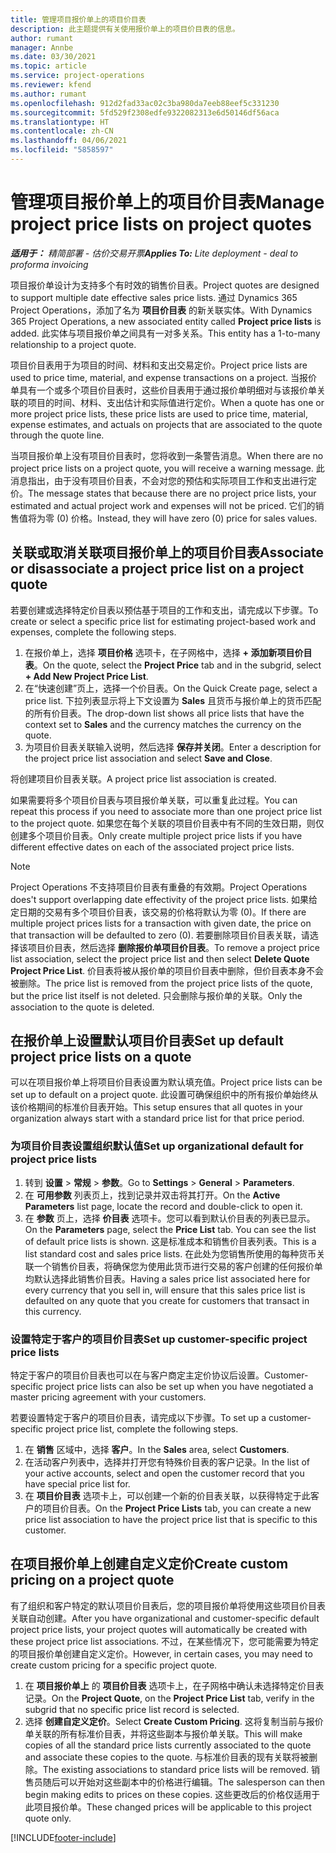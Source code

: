 ```yaml
---
title: 管理项目报价单上的项目价目表
description: 此主题提供有关使用报价单上的项目价目表的信息。
author: rumant
manager: Annbe
ms.date: 03/30/2021
ms.topic: article
ms.service: project-operations
ms.reviewer: kfend
ms.author: rumant
ms.openlocfilehash: 912d2fad33ac02c3ba980da7eeb88eef5c331230
ms.sourcegitcommit: 5fd529f2308edfe9322082313e6d50146df56aca
ms.translationtype: HT
ms.contentlocale: zh-CN
ms.lasthandoff: 04/06/2021
ms.locfileid: "5858597"
---
```

# <a name="manage-project-price-lists-on-project-quotes"></a><span data-ttu-id="5cdeb-103">管理项目报价单上的项目价目表</span><span class="sxs-lookup"><span data-stu-id="5cdeb-103">Manage project price lists on project quotes</span></span> 

<span data-ttu-id="5cdeb-104">_**适用于：** 精简部署 - 估价交易开票_</span><span class="sxs-lookup"><span data-stu-id="5cdeb-104">_**Applies To:** Lite deployment - deal to proforma invoicing_</span></span>

<span data-ttu-id="5cdeb-105">项目报价单设计为支持多个有时效的销售价目表。</span><span class="sxs-lookup"><span data-stu-id="5cdeb-105">Project quotes are designed to support multiple date effective sales price lists.</span></span> <span data-ttu-id="5cdeb-106">通过 Dynamics 365 Project Operations，添加了名为 **项目价目表** 的新关联实体。</span><span class="sxs-lookup"><span data-stu-id="5cdeb-106">With Dynamics 365 Project Operations, a new associated entity called **Project price lists** is added.</span></span> <span data-ttu-id="5cdeb-107">此实体与项目报价单之间具有一对多关系。</span><span class="sxs-lookup"><span data-stu-id="5cdeb-107">This entity has a 1-to-many relationship to a project quote.</span></span>

<span data-ttu-id="5cdeb-108">项目价目表用于为项目的时间、材料和支出交易定价。</span><span class="sxs-lookup"><span data-stu-id="5cdeb-108">Project price lists are used to price time, material, and expense transactions on a project.</span></span> <span data-ttu-id="5cdeb-109">当报价单具有一个或多个项目价目表时，这些价目表用于通过报价单明细对与该报价单关联的项目的时间、材料、支出估计和实际值进行定价。</span><span class="sxs-lookup"><span data-stu-id="5cdeb-109">When a quote has one or more project price lists, these price lists are used to price time, material, expense estimates, and actuals on projects that are associated to the quote through the quote line.</span></span>

<span data-ttu-id="5cdeb-110">当项目报价单上没有项目价目表时，您将收到一条警告消息。</span><span class="sxs-lookup"><span data-stu-id="5cdeb-110">When there are no project price lists on a project quote, you will receive a warning message.</span></span> <span data-ttu-id="5cdeb-111">此消息指出，由于没有项目价目表，不会对您的预估和实际项目工作和支出进行定价。</span><span class="sxs-lookup"><span data-stu-id="5cdeb-111">The message states that because there are no project price lists, your estimated and actual project work and expenses will not be priced.</span></span> <span data-ttu-id="5cdeb-112">它们的销售值将为零 (0) 价格。</span><span class="sxs-lookup"><span data-stu-id="5cdeb-112">Instead, they will have zero (0) price for sales values.</span></span>

## <a name="associate-or-disassociate-a-project-price-list-on-a-project-quote"></a><span data-ttu-id="5cdeb-113">关联或取消关联项目报价单上的项目价目表</span><span class="sxs-lookup"><span data-stu-id="5cdeb-113">Associate or disassociate a project price list on a project quote</span></span>

<span data-ttu-id="5cdeb-114">若要创建或选择特定价目表以预估基于项目的工作和支出，请完成以下步骤。</span><span class="sxs-lookup"><span data-stu-id="5cdeb-114">To create or select a specific price list for estimating project-based work and expenses, complete the following steps.</span></span>

1. <span data-ttu-id="5cdeb-115">在报价单上，选择 **项目价格** 选项卡，在子网格中，选择 **+ 添加新项目价目表**。</span><span class="sxs-lookup"><span data-stu-id="5cdeb-115">On the quote, select the **Project Price** tab and in the subgrid, select **+ Add New Project Price List**.</span></span>
2. <span data-ttu-id="5cdeb-116">在“快速创建”页上，选择一个价目表。</span><span class="sxs-lookup"><span data-stu-id="5cdeb-116">On the Quick Create page, select a price list.</span></span> <span data-ttu-id="5cdeb-117">下拉列表显示将上下文设置为 **Sales** 且货币与报价单上的货币匹配的所有价目表。</span><span class="sxs-lookup"><span data-stu-id="5cdeb-117">The drop-down list shows all price lists that have the context set to **Sales** and the currency matches the currency on the quote.</span></span>
4. <span data-ttu-id="5cdeb-118">为项目价目表关联输入说明，然后选择 **保存并关闭**。</span><span class="sxs-lookup"><span data-stu-id="5cdeb-118">Enter a description for the project price list association and select **Save and Close**.</span></span>

<span data-ttu-id="5cdeb-119">将创建项目价目表关联。</span><span class="sxs-lookup"><span data-stu-id="5cdeb-119">A project price list association is created.</span></span>

<span data-ttu-id="5cdeb-120">如果需要将多个项目价目表与项目报价单关联，可以重复此过程。</span><span class="sxs-lookup"><span data-stu-id="5cdeb-120">You can repeat this process if you need to associate more than one project price list to the project quote.</span></span> <span data-ttu-id="5cdeb-121">如果您在每个关联的项目价目表中有不同的生效日期，则仅创建多个项目价目表。</span><span class="sxs-lookup"><span data-stu-id="5cdeb-121">Only create multiple project price lists if you have different effective dates on each of the associated project price lists.</span></span>

> [!NOTE]
> <span data-ttu-id="5cdeb-122">Project Operations 不支持项目价目表有重叠的有效期。</span><span class="sxs-lookup"><span data-stu-id="5cdeb-122">Project Operations does't support overlapping date effectivity of the project price lists.</span></span> <span data-ttu-id="5cdeb-123">如果给定日期的交易有多个项目价目表，该交易的价格将默认为零 (0)。</span><span class="sxs-lookup"><span data-stu-id="5cdeb-123">If there are multiple project prices lists for a transaction with given date, the price on that transaction will be defaulted to zero (0).</span></span>
<span data-ttu-id="5cdeb-124">若要删除项目价目表关联，请选择该项目价目表，然后选择 **删除报价单项目价目表**。</span><span class="sxs-lookup"><span data-stu-id="5cdeb-124">To remove a project price list association, select the project price list and then select **Delete Quote Project Price List**.</span></span> <span data-ttu-id="5cdeb-125">价目表将被从报价单的项目价目表中删除，但价目表本身不会被删除。</span><span class="sxs-lookup"><span data-stu-id="5cdeb-125">The price list is removed from the project price lists of the quote, but the price list itself is not deleted.</span></span> <span data-ttu-id="5cdeb-126">只会删除与报价单的关联。</span><span class="sxs-lookup"><span data-stu-id="5cdeb-126">Only the association to the quote is deleted.</span></span>

## <a name="set-up-default-project-price-lists-on-a-quote"></a><span data-ttu-id="5cdeb-127">在报价单上设置默认项目价目表</span><span class="sxs-lookup"><span data-stu-id="5cdeb-127">Set up default project price lists on a quote</span></span>

<span data-ttu-id="5cdeb-128">可以在项目报价单上将项目价目表设置为默认填充值。</span><span class="sxs-lookup"><span data-stu-id="5cdeb-128">Project price lists can be set up to default on a project quote.</span></span> <span data-ttu-id="5cdeb-129">此设置可确保组织中的所有报价单始终从该价格期间的标准价目表开始。</span><span class="sxs-lookup"><span data-stu-id="5cdeb-129">This setup ensures that all quotes in your organization always start with a standard price list for that price period.</span></span>

### <a name="set-up-organizational-default-for-project-price-lists"></a><span data-ttu-id="5cdeb-130">为项目价目表设置组织默认值</span><span class="sxs-lookup"><span data-stu-id="5cdeb-130">Set up organizational default for project price lists</span></span>

1. <span data-ttu-id="5cdeb-131">转到 **设置** > **常规** > **参数**。</span><span class="sxs-lookup"><span data-stu-id="5cdeb-131">Go to **Settings** > **General** > **Parameters**.</span></span>
2. <span data-ttu-id="5cdeb-132">在 **可用参数** 列表页上，找到记录并双击将其打开。</span><span class="sxs-lookup"><span data-stu-id="5cdeb-132">On the **Active Parameters** list page, locate the record and double-click to open it.</span></span> 
3. <span data-ttu-id="5cdeb-133">在 **参数** 页上，选择 **价目表** 选项卡。您可以看到默认价目表的列表已显示。</span><span class="sxs-lookup"><span data-stu-id="5cdeb-133">On the **Parameters** page, select the **Price List** tab. You can see the list of default price lists is shown.</span></span> <span data-ttu-id="5cdeb-134">这是标准成本和销售价目表列表。</span><span class="sxs-lookup"><span data-stu-id="5cdeb-134">This is a list standard cost and sales price lists.</span></span> <span data-ttu-id="5cdeb-135">在此处为您销售所使用的每种货币关联一个销售价目表，将确保您为使用此货币进行交易的客户创建的任何报价单均默认选择此销售价目表。</span><span class="sxs-lookup"><span data-stu-id="5cdeb-135">Having a sales price list associated here for every currency that you sell in, will ensure that this sales price list is defaulted on any quote that you create for customers that transact in this currency.</span></span>

### <a name="set-up-customer-specific-project-price-lists"></a><span data-ttu-id="5cdeb-136">设置特定于客户的项目价目表</span><span class="sxs-lookup"><span data-stu-id="5cdeb-136">Set up customer-specific project price lists</span></span>

<span data-ttu-id="5cdeb-137">特定于客户的项目价目表也可以在与客户商定主定价协议后设置。</span><span class="sxs-lookup"><span data-stu-id="5cdeb-137">Customer-specific project price lists can also be set up when you have negotiated a master pricing agreement with your customers.</span></span>

<span data-ttu-id="5cdeb-138">若要设置特定于客户的项目价目表，请完成以下步骤。</span><span class="sxs-lookup"><span data-stu-id="5cdeb-138">To set up a customer-specific project price list, complete the following steps.</span></span>

1. <span data-ttu-id="5cdeb-139">在 **销售** 区域中，选择 **客户**。</span><span class="sxs-lookup"><span data-stu-id="5cdeb-139">In the **Sales** area, select **Customers**.</span></span>
2. <span data-ttu-id="5cdeb-140">在活动客户列表中，选择并打开您有特殊价目表的客户记录。</span><span class="sxs-lookup"><span data-stu-id="5cdeb-140">In the list of your active accounts, select and open the customer record that you have special price list for.</span></span>
3. <span data-ttu-id="5cdeb-141">在 **项目价目表** 选项卡上，可以创建一个新的价目表关联，以获得特定于此客户的项目价目表。</span><span class="sxs-lookup"><span data-stu-id="5cdeb-141">On the **Project Price Lists** tab, you can create a new price list association to have the project price list that is specific to this customer.</span></span>

## <a name="create-custom-pricing-on-a-project-quote"></a><span data-ttu-id="5cdeb-142">在项目报价单上创建自定义定价</span><span class="sxs-lookup"><span data-stu-id="5cdeb-142">Create custom pricing on a project quote</span></span>

<span data-ttu-id="5cdeb-143">有了组织和客户特定的默认项目价目表后，您的项目报价单将使用这些项目价目表关联自动创建。</span><span class="sxs-lookup"><span data-stu-id="5cdeb-143">After you have organizational and customer-specific default project price lists, your project quotes will automatically be created with these project price list associations.</span></span> <span data-ttu-id="5cdeb-144">不过，在某些情况下，您可能需要为特定的项目报价单创建自定义定价。</span><span class="sxs-lookup"><span data-stu-id="5cdeb-144">However, in certain cases, you may need to create custom pricing for a specific project quote.</span></span> 

1. <span data-ttu-id="5cdeb-145">在 **项目报价单上** 的 **项目价目表** 选项卡上，在子网格中确认未选择特定价目表记录。</span><span class="sxs-lookup"><span data-stu-id="5cdeb-145">On the **Project Quote**, on the **Project Price List** tab, verify in the subgrid that no specific price list record is selected.</span></span>
2. <span data-ttu-id="5cdeb-146">选择 **创建自定义定价**。</span><span class="sxs-lookup"><span data-stu-id="5cdeb-146">Select **Create Custom Pricing**.</span></span> <span data-ttu-id="5cdeb-147">这将复制当前与报价单关联的所有标准价目表，并将这些副本与报价单关联。</span><span class="sxs-lookup"><span data-stu-id="5cdeb-147">This will make copies of all the standard price lists currently associated to the quote and associate these copies to the quote.</span></span> <span data-ttu-id="5cdeb-148">与标准价目表的现有关联将被删除。</span><span class="sxs-lookup"><span data-stu-id="5cdeb-148">The existing associations to standard price lists will be removed.</span></span> <span data-ttu-id="5cdeb-149">销售员随后可以开始对这些副本中的价格进行编辑。</span><span class="sxs-lookup"><span data-stu-id="5cdeb-149">The salesperson can then begin making edits to prices on these copies.</span></span> <span data-ttu-id="5cdeb-150">这些更改后的价格仅适用于此项目报价单。</span><span class="sxs-lookup"><span data-stu-id="5cdeb-150">These changed prices will be applicable to this project quote only.</span></span>


[!INCLUDE[footer-include](../../includes/footer-banner.md)]
